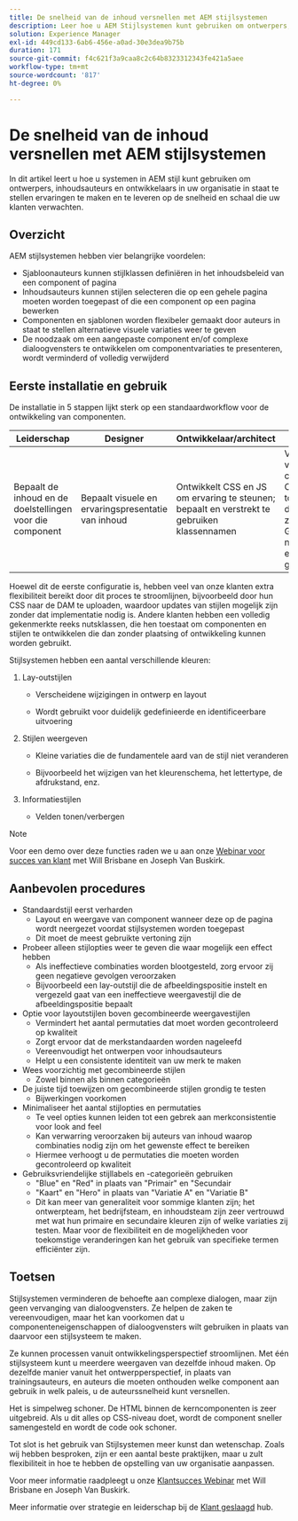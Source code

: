 ```yaml
---
title: De snelheid van de inhoud versnellen met AEM stijlsystemen
description: Leer hoe u AEM Stijlsystemen kunt gebruiken om ontwerpers, makers van inhoud en ontwikkelaars in uw organisatie in staat te stellen ervaringen te maken en te leveren op de snelheid en schaal die uw klanten verwachten.
solution: Experience Manager
exl-id: 449cd133-6ab6-456e-a0ad-30e3dea9b75b
duration: 171
source-git-commit: f4c621f3a9caa8c2c64b8323312343fe421a5aee
workflow-type: tm+mt
source-wordcount: '817'
ht-degree: 0%

---
```


# De snelheid van de inhoud versnellen met AEM stijlsystemen

In dit artikel leert u hoe u systemen in AEM stijl kunt gebruiken om ontwerpers, inhoudsauteurs en ontwikkelaars in uw organisatie in staat te stellen ervaringen te maken en te leveren op de snelheid en schaal die uw klanten verwachten.

## Overzicht

AEM stijlsystemen hebben vier belangrijke voordelen:

* Sjabloonauteurs kunnen stijlklassen definiëren in het inhoudsbeleid van een component of pagina
* Inhoudsauteurs kunnen stijlen selecteren die op een gehele pagina moeten worden toegepast of die een component op een pagina bewerken
* Componenten en sjablonen worden flexibeler gemaakt door auteurs in staat te stellen alternatieve visuele variaties weer te geven
* De noodzaak om een aangepaste component en/of complexe dialoogvensters te ontwikkelen om componentvariaties te presenteren, wordt verminderd of volledig verwijderd

## Eerste installatie en gebruik

De installatie in 5 stappen lijkt sterk op een standaardworkflow voor de ontwikkeling van componenten.

| **Leiderschap** | **Designer** | **Ontwikkelaar/architect** | **Sjabloonauteur** | **Inhoudsauteur** |
| --- | --- | --- | --- | --- |
| Bepaalt de inhoud en de doelstellingen voor die component | Bepaalt visuele en ervaringspresentatie van inhoud | Ontwikkelt CSS en JS om ervaring te steunen; bepaalt en verstrekt te gebruiken klassennamen | Vormt sjabloonbeleid voor opgemaakte componenten door CSS-klassennamen toe te voegen die door ontwikkelaars zijn gedefinieerd. Gebruikervriendelijke namen moeten voor elke stijl worden gebruikt. | Hiermee past u tijdens het ontwerpen van pagina&#39;s waar nodig stijlen toe om de gewenste vormgeving te bereiken |

Hoewel dit de eerste configuratie is, hebben veel van onze klanten extra flexibiliteit bereikt door dit proces te stroomlijnen, bijvoorbeeld door hun CSS naar de DAM te uploaden, waardoor updates van stijlen mogelijk zijn zonder dat implementatie nodig is. Andere klanten hebben een volledig gekenmerkte reeks nutsklassen, die hen toestaat om componenten en stijlen te ontwikkelen die dan zonder plaatsing of ontwikkeling kunnen worden gebruikt.

Stijlsystemen hebben een aantal verschillende kleuren:

1. Lay-outstijlen

   * Verscheidene wijzigingen in ontwerp en layout

   * Wordt gebruikt voor duidelijk gedefinieerde en identificeerbare uitvoering

1. Stijlen weergeven
   * Kleine variaties die de fundamentele aard van de stijl niet veranderen

   * Bijvoorbeeld het wijzigen van het kleurenschema, het lettertype, de afdrukstand, enz.

1. Informatiestijlen

   * Velden tonen/verbergen

>[!NOTE]
>
>Voor een demo over deze functies raden we u aan onze [Webinar voor succes van klant](https://adobecustomersuccess.adobeconnect.com/pob610c9mffjmp4/) met Will Brisbane en Joseph Van Buskirk.

## Aanbevolen procedures

* Standaardstijl eerst verharden
   * Layout en weergave van component wanneer deze op de pagina wordt neergezet voordat stijlsystemen worden toegepast
   * Dit moet de meest gebruikte vertoning zijn
* Probeer alleen stijlopties weer te geven die waar mogelijk een effect hebben
   * Als ineffectieve combinaties worden blootgesteld, zorg ervoor zij geen negatieve gevolgen veroorzaken
   * Bijvoorbeeld een lay-outstijl die de afbeeldingspositie instelt en vergezeld gaat van een ineffectieve weergavestijl die de afbeeldingspositie bepaalt
* Optie voor layoutstijlen boven gecombineerde weergavestijlen
   * Vermindert het aantal permutaties dat moet worden gecontroleerd op kwaliteit
   * Zorgt ervoor dat de merkstandaarden worden nageleefd
   * Vereenvoudigt het ontwerpen voor inhoudsauteurs
   * Helpt u een consistente identiteit van uw merk te maken
* Wees voorzichtig met gecombineerde stijlen
   * Zowel binnen als binnen categorieën
* De juiste tijd toewijzen om gecombineerde stijlen grondig te testen
   * Bijwerkingen voorkomen
* Minimaliseer het aantal stijlopties en permutaties
   * Te veel opties kunnen leiden tot een gebrek aan merkconsistentie voor look and feel
   * Kan verwarring veroorzaken bij auteurs van inhoud waarop combinaties nodig zijn om het gewenste effect te bereiken
   * Hiermee verhoogt u de permutaties die moeten worden gecontroleerd op kwaliteit
* Gebruiksvriendelijke stijllabels en -categorieën gebruiken
   * &quot;Blue&quot; en &quot;Red&quot; in plaats van &quot;Primair&quot; en &quot;Secundair
   * &quot;Kaart&quot; en &quot;Hero&quot; in plaats van &quot;Variatie A&quot; en &quot;Variatie B&quot;
   * Dit kan meer van generaliteit voor sommige klanten zijn; het ontwerpteam, het bedrijfsteam, en inhoudsteam zijn zeer vertrouwd met wat hun primaire en secundaire kleuren zijn of welke variaties zij testen. Maar voor de flexibiliteit en de mogelijkheden voor toekomstige veranderingen kan het gebruik van specifieke termen efficiënter zijn.

## Toetsen

Stijlsystemen verminderen de behoefte aan complexe dialogen, maar zijn geen vervanging van dialoogvensters. Ze helpen de zaken te vereenvoudigen, maar het kan voorkomen dat u componenteneigenschappen of dialoogvensters wilt gebruiken in plaats van daarvoor een stijlsysteem te maken.

Ze kunnen processen vanuit ontwikkelingsperspectief stroomlijnen. Met één stijlsysteem kunt u meerdere weergaven van dezelfde inhoud maken. Op dezelfde manier vanuit het ontwerpperspectief, in plaats van trainingsauteurs, en auteurs die moeten onthouden welke component aan gebruik in welk paleis, u de auteurssnelheid kunt versnellen.

Het is simpelweg schoner. De HTML binnen de kerncomponenten is zeer uitgebreid. Als u dit alles op CSS-niveau doet, wordt de component sneller samengesteld en wordt de code ook schoner.

Tot slot is het gebruik van Stijlsystemen meer kunst dan wetenschap. Zoals wij hebben besproken, zijn er een aantal beste praktijken, maar u zult flexibiliteit in hoe te hebben de opstelling van uw organisatie aanpassen.

Voor meer informatie raadpleegt u onze [Klantsucces Webinar](https://adobecustomersuccess.adobeconnect.com/pob610c9mffjmp4/) met Will Brisbane en Joseph Van Buskirk.

Meer informatie over strategie en leiderschap bij de [Klant geslaagd](https://experienceleague.adobe.com/docs/customer-success/customer-success/overview.html) hub.
